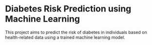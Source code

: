 # Diabetes Risk Prediction using Machine Learning
This project aims to predict the risk of diabetes in individuals based on health-related data using a trained machine learning model.
